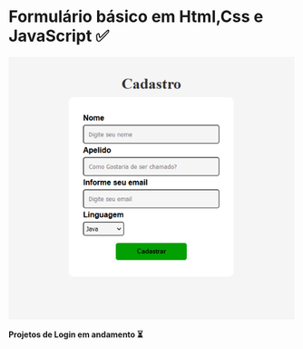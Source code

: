 
<h1>Formulário básico em Html,Css e JavaScript &#9989</h1>

<img src="./tela-cadastro.png" alt="tela"> <br>
<p><strong>Projetos de Login em andamento &#9203</strong></p>
